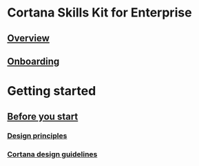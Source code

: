
# Cortana Skills Kit for Enterprise  

## [Overview](./overview.md)

## [Onboarding](./onboarding.md)

# Getting started

## [Before you start](./before-you-start.md)

### [Design principles](../skills/design-principles.md)

### [Cortana design guidelines](../voice-commands/voicecommand-design-guidelines.md)